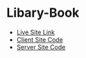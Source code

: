 # Libary-Book <br />
* [Live Site Link ](https://quiet-fairy-f4b873.netlify.app/) <br />
* [Client Site Code ](https://github.com/ojitdebnathfreelancer/a5Libary-book-client.git) <br />
* [Server Site Code ](https://github.com/ojitdebnathfreelancer/a5-libary-book-server.git) <br />

